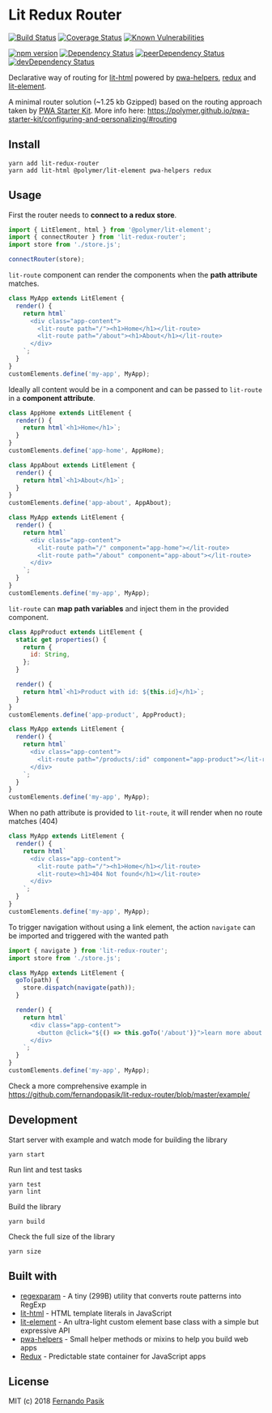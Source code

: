 # Lit Redux Router

[![Build Status][badge-ci]][url-ci]
[![Coverage Status][badge-cov]][url-cov]
[![Known Vulnerabilities][badge-sec]][url-sec]

[![npm version][badge-version]][url-version]
[![Dependency Status][badge-deps]][url-deps]
[![peerDependency Status][badge-deps-peer]][url-deps-peer]
[![devDependency Status][badge-deps-dev]][url-deps-dev]

[badge-ci]: https://circleci.com/gh/fernandopasik/lit-redux-router.svg?style=svg
[badge-cov]: https://codecov.io/gh/fernandopasik/lit-redux-router/branch/master/graph/badge.svg
[badge-sec]: https://snyk.io/test/github/fernandopasik/lit-redux-router/badge.svg?targetFile=package.json
[badge-version]: https://img.shields.io/npm/v/lit-redux-router.svg
[badge-deps]: https://david-dm.org/fernandopasik/lit-redux-router/status.svg
[badge-deps-peer]: https://david-dm.org/fernandopasik/lit-redux-router/peer-status.svg
[badge-deps-dev]: https://david-dm.org/fernandopasik/lit-redux-router/dev-status.svg

[url-ci]: https://circleci.com/gh/fernandopasik/lit-redux-router "Build Status"
[url-cov]: https://codecov.io/gh/fernandopasik/lit-redux-router "Coverage Status"
[url-sec]: https://snyk.io/test/github/fernandopasik/lit-redux-router?targetFile=package.json "Known Vulnerabilities"
[url-version]: https://www.npmjs.com/package/lit-redux-router "npm version"
[url-deps]: https://david-dm.org/fernandopasik/lit-redux-router "Dependency Status"
[url-deps-peer]: https://david-dm.org/fernandopasik/lit-redux-router?type=peer "Peer Dependency Status"
[url-deps-dev]: https://david-dm.org/fernandopasik/lit-redux-router?type=dev "Dev Dependency Status"

Declarative way of routing for [lit-html](https://github.com/Polymer/lit-html) powered by [pwa-helpers](https://github.com/Polymer/pwa-helpers), [redux](https://redux.js.org/) and [lit-element](https://github.com/Polymer/lit-element).

A minimal router solution (~1.25 kb Gzipped) based on the routing approach taken by [PWA Starter Kit](https://github.com/polymer/pwa-starter-kit).
More info here: https://polymer.github.io/pwa-starter-kit/configuring-and-personalizing/#routing

## Install

```
yarn add lit-redux-router
yarn add lit-html @polymer/lit-element pwa-helpers redux
```

## Usage

First the router needs to **connect to a redux store**.

```js
import { LitElement, html } from '@polymer/lit-element';
import { connectRouter } from 'lit-redux-router';
import store from './store.js';

connectRouter(store);
```

`lit-route` component can render the components when the **path attribute** matches.

```js
class MyApp extends LitElement {
  render() {
    return html`
      <div class="app-content">
        <lit-route path="/"><h1>Home</h1></lit-route>
        <lit-route path="/about"><h1>About</h1></lit-route>
      </div>
    `;
  }
}
customElements.define('my-app', MyApp);
```

Ideally all content would be in a component and can be passed to `lit-route` in a **component attribute**.

```js
class AppHome extends LitElement {
  render() {
    return html`<h1>Home</h1>`;
  }
}
customElements.define('app-home', AppHome);

class AppAbout extends LitElement {
  render() {
    return html`<h1>About</h1>`;
  }
}
customElements.define('app-about', AppAbout);

class MyApp extends LitElement {
  render() {
    return html`
      <div class="app-content">
        <lit-route path="/" component="app-home"></lit-route>
        <lit-route path="/about" component="app-about"></lit-route>
      </div>
    `;
  }
}
customElements.define('my-app', MyApp);
```

`lit-route` can **map path variables** and inject them in the provided component.

```js
class AppProduct extends LitElement {
  static get properties() {
    return {
      id: String,
    };
  }

  render() {
    return html`<h1>Product with id: ${this.id}</h1>`;
  }
}
customElements.define('app-product', AppProduct);

class MyApp extends LitElement {
  render() {
    return html`
      <div class="app-content">
        <lit-route path="/products/:id" component="app-product"></lit-route>
      </div>
    `;
  }
}
customElements.define('my-app', MyApp);
```

When no path attribute is provided to `lit-route`, it will render when no route matches (404)

```js
class MyApp extends LitElement {
  render() {
    return html`
      <div class="app-content">
        <lit-route path="/"><h1>Home</h1></lit-route>
        <lit-route><h1>404 Not found</h1></lit-route>
      </div>
    `;
  }
}
customElements.define('my-app', MyApp);
```

To trigger navigation without using a link element, the action `navigate` can be imported and triggered with the wanted path

```js
import { navigate } from 'lit-redux-router';
import store from './store.js';

class MyApp extends LitElement {
  goTo(path) {
    store.dispatch(navigate(path));
  }

  render() {
    return html`
      <div class="app-content">
        <button @click="${() => this.goTo('/about')}">learn more about us</button>
      </div>
    `;
  }
}
customElements.define('my-app', MyApp);
```

Check a more comprehensive example in https://github.com/fernandopasik/lit-redux-router/blob/master/example/

## Development

Start server with example and watch mode for building the library

```
yarn start
```

Run lint and test tasks

```
yarn test
yarn lint
```

Build the library

```
yarn build
```

Check the full size of the library

```
yarn size
```

## Built with

* [regexparam](https://github.com/lukeed/regexparam) - A tiny (299B) utility that converts route patterns into RegExp
* [lit-html](https://github.com/Polymer/lit-html) - HTML template literals in JavaScript
* [lit-element](https://github.com/Polymer/lit-element) - An ultra-light custom element base class with a simple but expressive API
* [pwa-helpers](https://github.com/Polymer/pwa-helpers) - Small helper methods or mixins to help you build web apps
* [Redux](https://redux.js.org/) - Predictable state container for JavaScript apps

## License

MIT (c) 2018 [Fernando Pasik](https://fernandopasik.com)
